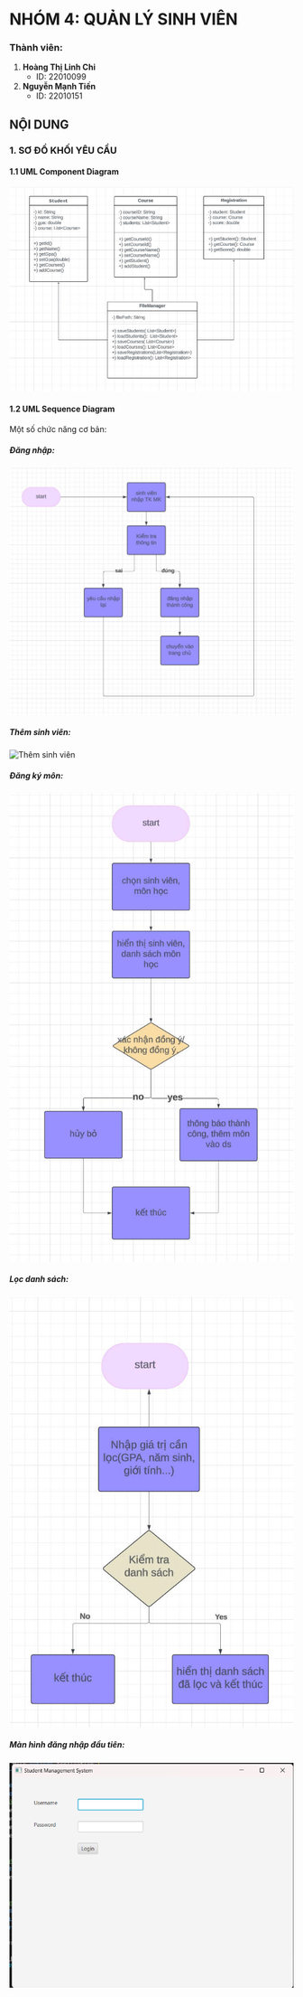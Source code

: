 # NHÓM 4: QUẢN LÝ SINH VIÊN 
### Thành viên: 
1. **Hoàng Thị Linh Chi**
   - ID: 22010099
2. **Nguyễn Mạnh Tiến**
   - ID: 22010151

## NỘI DUNG
### 1. SƠ ĐỒ KHỐI YÊU CẦU
#### 1.1 UML Component Diagram
![Sơ đồ Component](image/sơ%20đồ.jpg)

#### 1.2 UML Sequence Diagram
Một số chức năng cơ bản:

##### Đăng nhập:
![Đăng nhập](image/login.jpg)

##### Thêm sinh viên:
![Thêm sinh viên](image/add%20sinh%20viên.jpg)

##### Đăng ký môn:
![Đăng ký môn](image/đăng%20kí%20môn.jpg)

##### Lọc danh sách:
![Lọc danh sách](image/lọc%20danh%20sách.jpg)

##### Màn hình đăng nhập đầu tiên:
![Màn hình đăng nhập đầu tiên ](image/View_Login.png)
